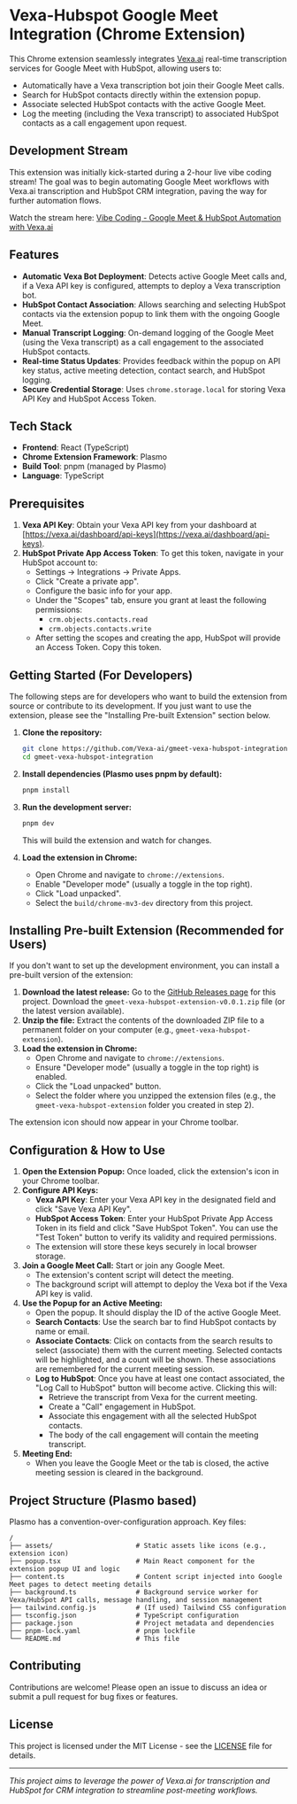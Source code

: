 # Vexa-Hubspot Google Meet Integration (Chrome Extension)

This Chrome extension seamlessly integrates [Vexa.ai](https://vexa.ai) real-time transcription services for Google Meet with HubSpot, allowing users to:
*   Automatically have a Vexa transcription bot join their Google Meet calls.
*   Search for HubSpot contacts directly within the extension popup.
*   Associate selected HubSpot contacts with the active Google Meet.
*   Log the meeting (including the Vexa transcript) to associated HubSpot contacts as a call engagement upon request.

## Development Stream

This extension was initially kick-started during a 2-hour live vibe coding stream! The goal was to begin automating Google Meet workflows with Vexa.ai transcription and HubSpot CRM integration, paving the way for further automation flows.

Watch the stream here: [Vibe Coding - Google Meet & HubSpot Automation with Vexa.ai](https://www.youtube.com/watch?v=oH1Qs-4p4Es)

## Features

*   **Automatic Vexa Bot Deployment**: Detects active Google Meet calls and, if a Vexa API key is configured, attempts to deploy a Vexa transcription bot.
*   **HubSpot Contact Association**: Allows searching and selecting HubSpot contacts via the extension popup to link them with the ongoing Google Meet.
*   **Manual Transcript Logging**: On-demand logging of the Google Meet (using the Vexa transcript) as a call engagement to the associated HubSpot contacts.
*   **Real-time Status Updates**: Provides feedback within the popup on API key status, active meeting detection, contact search, and HubSpot logging.
*   **Secure Credential Storage**: Uses `chrome.storage.local` for storing Vexa API Key and HubSpot Access Token.

## Tech Stack

*   **Frontend**: React (TypeScript)
*   **Chrome Extension Framework**: Plasmo
*   **Build Tool**: pnpm (managed by Plasmo)
*   **Language**: TypeScript

## Prerequisites

1.  **Vexa API Key**: Obtain your Vexa API key from your dashboard at [https://vexa.ai/dashboard/api-keys](https://vexa.ai/dashboard/api-keys).
2.  **HubSpot Private App Access Token**: To get this token, navigate in your HubSpot account to:
    *   Settings → Integrations → Private Apps.
    *   Click "Create a private app".
    *   Configure the basic info for your app.
    *   Under the "Scopes" tab, ensure you grant at least the following permissions:
        *   `crm.objects.contacts.read`
        *   `crm.objects.contacts.write`
    *   After setting the scopes and creating the app, HubSpot will provide an Access Token. Copy this token.

## Getting Started (For Developers)

The following steps are for developers who want to build the extension from source or contribute to its development. If you just want to use the extension, please see the "Installing Pre-built Extension" section below.

1.  **Clone the repository:**
    ```bash
    git clone https://github.com/Vexa-ai/gmeet-vexa-hubspot-integration.git
    cd gmeet-vexa-hubspot-integration
    ```

2.  **Install dependencies (Plasmo uses pnpm by default):**
    ```bash
    pnpm install
    ```

3.  **Run the development server:**
    ```bash
    pnpm dev
    ```
    This will build the extension and watch for changes.

4.  **Load the extension in Chrome:**
    *   Open Chrome and navigate to `chrome://extensions`.
    *   Enable "Developer mode" (usually a toggle in the top right).
    *   Click "Load unpacked".
    *   Select the `build/chrome-mv3-dev` directory from this project.

## Installing Pre-built Extension (Recommended for Users)

If you don't want to set up the development environment, you can install a pre-built version of the extension:

1.  **Download the latest release:** Go to the [GitHub Releases page](https://github.com/Vexa-ai/gmeet-vexa-hubspot-integration/releases) for this project. Download the `gmeet-vexa-hubspot-extension-v0.0.1.zip` file (or the latest version available).
2.  **Unzip the file:** Extract the contents of the downloaded ZIP file to a permanent folder on your computer (e.g., `gmeet-vexa-hubspot-extension`).
3.  **Load the extension in Chrome:**
    *   Open Chrome and navigate to `chrome://extensions`.
    *   Ensure "Developer mode" (usually a toggle in the top right) is enabled.
    *   Click the "Load unpacked" button.
    *   Select the folder where you unzipped the extension files (e.g., the `gmeet-vexa-hubspot-extension` folder you created in step 2).

The extension icon should now appear in your Chrome toolbar.

## Configuration & How to Use

1.  **Open the Extension Popup:** Once loaded, click the extension's icon in your Chrome toolbar.
2.  **Configure API Keys:**
    *   **Vexa API Key**: Enter your Vexa API key in the designated field and click "Save Vexa API Key".
    *   **HubSpot Access Token**: Enter your HubSpot Private App Access Token in its field and click "Save HubSpot Token". You can use the "Test Token" button to verify its validity and required permissions.
    *   The extension will store these keys securely in local browser storage.
3.  **Join a Google Meet Call:** Start or join any Google Meet.
    *   The extension's content script will detect the meeting.
    *   The background script will attempt to deploy the Vexa bot if the Vexa API key is valid.
4.  **Use the Popup for an Active Meeting:**
    *   Open the popup. It should display the ID of the active Google Meet.
    *   **Search Contacts**: Use the search bar to find HubSpot contacts by name or email.
    *   **Associate Contacts**: Click on contacts from the search results to select (associate) them with the current meeting. Selected contacts will be highlighted, and a count will be shown. These associations are remembered for the current meeting session.
    *   **Log to HubSpot**: Once you have at least one contact associated, the "Log Call to HubSpot" button will become active. Clicking this will:
        *   Retrieve the transcript from Vexa for the current meeting.
        *   Create a "Call" engagement in HubSpot.
        *   Associate this engagement with all the selected HubSpot contacts.
        *   The body of the call engagement will contain the meeting transcript.
5.  **Meeting End:**
    *   When you leave the Google Meet or the tab is closed, the active meeting session is cleared in the background.

## Project Structure (Plasmo based)

Plasmo has a convention-over-configuration approach. Key files:

```
/
├── assets/                     # Static assets like icons (e.g., extension icon)
├── popup.tsx                   # Main React component for the extension popup UI and logic
├── content.ts                  # Content script injected into Google Meet pages to detect meeting details
├── background.ts               # Background service worker for Vexa/HubSpot API calls, message handling, and session management
├── tailwind.config.js          # (If used) Tailwind CSS configuration
├── tsconfig.json               # TypeScript configuration
├── package.json                # Project metadata and dependencies
├── pnpm-lock.yaml              # pnpm lockfile
└── README.md                   # This file
```

## Contributing

Contributions are welcome! Please open an issue to discuss an idea or submit a pull request for bug fixes or features.

## License

This project is licensed under the MIT License - see the [LICENSE](LICENSE) file for details.

---

*This project aims to leverage the power of Vexa.ai for transcription and HubSpot for CRM integration to streamline post-meeting workflows.*
 